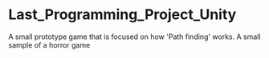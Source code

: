 # Last_Programming_Project_Unity
A small prototype game that is focused on how 'Path finding' works. A small sample of a horror game
